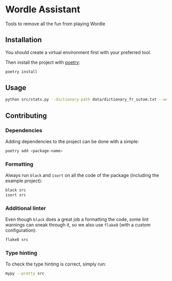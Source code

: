 # Wordle Assistant

Tools to remove all the fun from playing Wordle

## Installation

You should create a virtual environment first with your preferred tool.

Then install the project with [poetry](https://python-poetry.org/):

```bash
poetry install
```

## Usage

```bash
python src/stats.py --dictionary-path data/dictionary_fr_sutom.txt --word-length 8
```

## Contributing

### Dependencies

Adding dependencies to the project can be done with a simple:

```bash
poetry add <package-name>
```

### Formatting

Always run `black` and `isort` on all the code of the package (including the example project):

```bash
black src
isort src
```

### Additional linter

Even though `black` does a great job a formatting the code, some lint warnings can sneak through it, so
we also use `flake8` (with a custom configuration):

```bash
flake8 src
```

### Type hinting

To check the type hinting is correct, simply run:

```bash
mypy --pretty src
```
